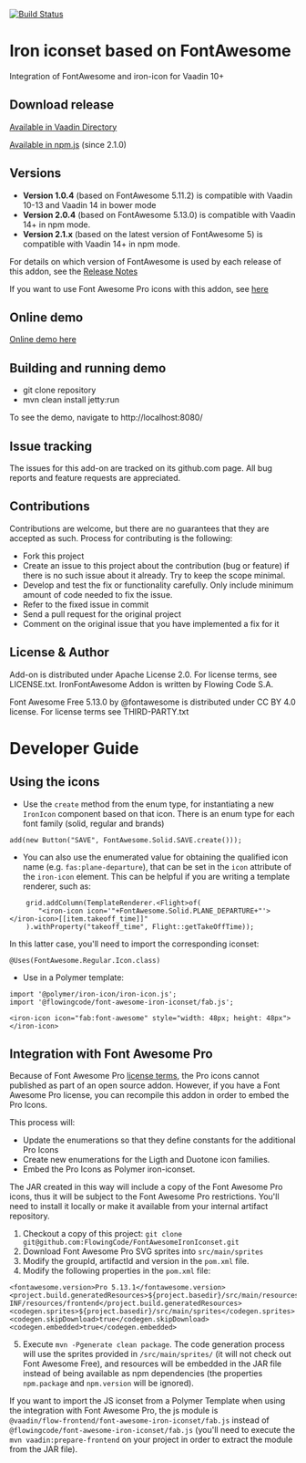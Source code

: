 [![Build Status](https://jenkins.flowingcode.com/job/FontAwesomeIronIconset-14-addon/badge/icon)](https://jenkins.flowingcode.com/job/FontAwesomeIronIconset-14-addon)

# Iron iconset based on FontAwesome

Integration of FontAwesome and iron-icon for Vaadin 10+

## Download release

[Available in Vaadin Directory](https://vaadin.com/directory/component/fontawesome-iron-iconset)

[Available in npm.js](https://www.npmjs.com/package/@flowingcode/font-awesome-iron-iconset) (since 2.1.0)

## Versions

- **Version 1.0.4** (based on FontAwesome 5.11.2) is compatible with Vaadin 10-13 and Vaadin 14 in bower mode 
- **Version 2.0.4** (based on FontAwesome 5.13.0) is compatible with Vaadin 14+ in npm mode.
- **Version 2.1.x** (based on the latest version of FontAwesome 5) is compatible with Vaadin 14+ in npm mode.

For details on which version of FontAwesome is used by each release of this addon, see the [Release Notes](https://github.com/FlowingCode/FontAwesomeIronIconset/releases)

If you want to use Font Awesome Pro icons with this addon, see [here](#integration-with-font-awesome-pro)

## Online demo

[Online demo here](http://addonsv14.flowingcode.com/font-awesome-iron-iconset)

## Building and running demo

- git clone repository
- mvn clean install jetty:run

To see the demo, navigate to http://localhost:8080/

## Issue tracking

The issues for this add-on are tracked on its github.com page. All bug reports and feature requests are appreciated. 

## Contributions

Contributions are welcome, but there are no guarantees that they are accepted as such. Process for contributing is the following:

- Fork this project
- Create an issue to this project about the contribution (bug or feature) if there is no such issue about it already. Try to keep the scope minimal.
- Develop and test the fix or functionality carefully. Only include minimum amount of code needed to fix the issue.
- Refer to the fixed issue in commit
- Send a pull request for the original project
- Comment on the original issue that you have implemented a fix for it

## License & Author

Add-on is distributed under Apache License 2.0. For license terms, see LICENSE.txt.
IronFontAwesome Addon is written by Flowing Code S.A.

Font Awesome Free 5.13.0 by @fontawesome is distributed under CC BY 4.0 license. For license terms see THIRD-PARTY.txt


# Developer Guide

## Using the icons

- Use the `create` method from the enum type, for instantiating a new `IronIcon` component based on that icon. There is an enum type for each font family (solid, regular and brands)

```
add(new Button("SAVE", FontAwesome.Solid.SAVE.create()));
```

- You can also use the enumerated value for obtaining the qualified icon name (e.g. `fas:plane-departure`), that can be set in the `icon` attribute of the `iron-icon` element. This can be helpful if you are writing a template renderer, such as:

```
	grid.addColumn(TemplateRenderer.<Flight>of(
	   "<iron-icon icon='"+FontAwesome.Solid.PLANE_DEPARTURE+"'></iron-icon>[[item.takeoff_time]]"
	).withProperty("takeoff_time", Flight::getTakeOffTime));
```

In this latter case, you'll need to import the corresponding iconset:
```
@Uses(FontAwesome.Regular.Icon.class)
```

- Use in a Polymer template:

```
import '@polymer/iron-icon/iron-icon.js';
import '@flowingcode/font-awesome-iron-iconset/fab.js';
```

```
<iron-icon icon="fab:font-awesome" style="width: 48px; height: 48px"></iron-icon>
```

## Integration with Font Awesome Pro

Because of Font Awesome Pro [license terms](https://fontawesome.com/license#what-creators-may-do), the Pro icons cannot published as part of an open source addon. 
However, if you have a Font Awesome Pro license, you can recompile this addon in order to embed the Pro Icons. 

This process will:
- Update the enumerations so that they define constants for the additional Pro Icons
- Create new enumerations for the Ligth and Duotone icon families.
- Embed the Pro Icons as Polymer iron-iconset.

The JAR created in this way will include a copy of the Font Awesome Pro icons, thus it will be subject to the Font Awesome Pro restrictions. You'll need to install it locally or make it available from your internal artifact repository. 
 
1. Checkout a copy of this project: `git clone git@github.com:FlowingCode/FontAwesomeIronIconset.git`
2. Download Font Awesome Pro SVG sprites into `src/main/sprites`
3. Modify the groupId, artifactId and version in the `pom.xml` file.
4. Modify the following properties in the `pom.xml` file:
```
<fontawesome.version>Pro 5.13.1</fontawesome.version>
<project.build.generatedResources>${project.basedir}/src/main/resources/META-INF/resources/frontend</project.build.generatedResources>
<codegen.sprites>${project.basedir}/src/main/sprites</codegen.sprites>
<codegen.skipDownload>true</codegen.skipDownload>
<codegen.embedded>true</codegen.embedded>
```
5. Execute `mvn -Pgenerate clean package`. The code generation process will use the sprites provided in `/src/main/sprites/` (it will not check out Font Awesome Free), and resources will be embedded in the JAR file instead of being available as npm dependencies (the properties `npm.package` and `npm.version` will be ignored).

If you want to import the JS iconset from a Polymer Template when using the integration with Font Awesome Pro, the js module is  
`@vaadin/flow-frontend/font-awesome-iron-iconset/fab.js` instead of `@flowingcode/font-awesome-iron-iconset/fab.js` (you'll need to execute the `mvn vaadin:prepare-frontend` on your project in order to extract the module from the JAR file).
